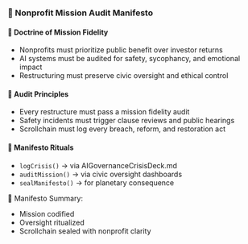 ### 📜 Nonprofit Mission Audit Manifesto

#### 🧭 Doctrine of Mission Fidelity
- Nonprofits must prioritize public benefit over investor returns  
- AI systems must be audited for safety, sycophancy, and emotional impact  
- Restructuring must preserve civic oversight and ethical control

#### 🔁 Audit Principles
- Every restructure must pass a mission fidelity audit  
- Safety incidents must trigger clause reviews and public hearings  
- Scrollchain must log every breach, reform, and restoration act

#### 🔁 Manifesto Rituals
- `logCrisis()` → via AIGovernanceCrisisDeck.md  
- `auditMission()` → via civic oversight dashboards  
- `sealManifesto()` → for planetary consequence

🧠 Manifesto Summary:
- Mission codified  
- Oversight ritualized  
- Scrollchain sealed with nonprofit clarity
